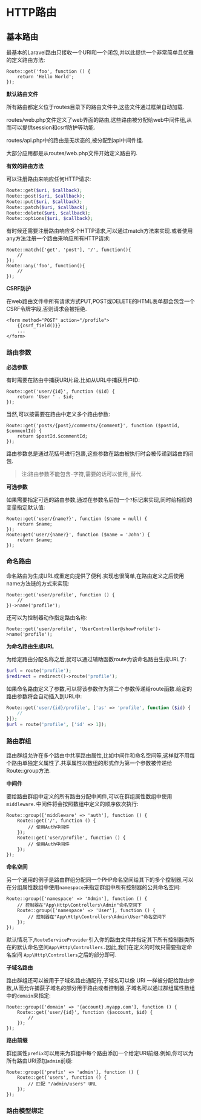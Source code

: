 # HTTP路由

## 基本路由

最基本的Laravel路由只接收一个URI和一个闭包,并以此提供一个非常简单且优雅的定义路由方法:

```
Route::get('foo', function () {
    return 'Hello World';
});
```

**默认路由文件**

所有路由都定义位于routes目录下的路由文件中,这些文件通过框架自动加载.

routes\/web.php文件定义了web界面的路由,这些路由被分配给web中间件组,从而可以提供session和csrf防护等功能.

routes\/api.php中的路由是无状态的,被分配到api中间件组.

大部分应用都是从routes\/web.php文件开始定义路由的.

**有效的路由方法**

可以注册路由来响应任何HTTP请求:

```php
Route::get($uri, $callback);
Route::post($uri, $callback);
Route::put($uri, $callback);
Route::patch($uri, $callback);
Route::delete($uri, $callback);
Route::options($uri, $callback);
```

有时候还需要注册路由响应多个HTTP请求,可以通过match方法来实现.或者使用any方法注册一个路由来响应所有HTTP请求:

```
Route::match(['get', 'post'], '/', function(){
    //
});
Route::any('foo', function(){
    //
});
```

**CSRF防护**

在web路由文件中所有请求方式PUT,POST或DELETE的HTML表单都会包含一个CSRF令牌字段,否则请求会被拒绝.

```
<form method="POST" action="/profile">
    {{csrf_field()}}
    ...
</form>
```

### **路由参数**

**必选参数**

有时需要在路由中捕获URI片段.比如从URL中捕获用户ID:

```
Route::get('user/{id}', function ($id) {
    return 'User ' . $id;
});
```

当然,可以按需要在路由中定义多个路由参数:

```
Route::get('posts/{post}/comments/{comment}', function ($postId, $commentId) {
    return $postId.$commentId;
});
```

路由参数总是通过花括号进行包裹,这些参数在路由被执行时会被传递到路由的闭包.

> 注:路由参数不能包含`-`字符,需要的话可以使用`_`替代.

**可选参数**

如果需要指定可选的路由参数,通过在参数名后加一个`?`标记来实现,同时给相应的变量指定默认值:

```
Route::get('user/{name?}', function ($name = null) {
    return $name;
});
Route:get('user/{name?}', function ($name = 'John') {
    return $name;
});
```

### 命名路由

命名路由为生成URL或重定向提供了便利.实现也很简单,在路由定义之后使用name方法链的方式来实现:

```
Route::get('user/profile', function () {
    //
})->name('profile');
```

还可以为控制器动作指定路由名称:

```
Route::get('user/profile', 'UserController@showProfile')->name('profile');
```

**为命名路由生成URL**

为给定路由分配名称之后,就可以通过辅助函数route为该命名路由生成URL了:

```php
$url = route('profile');
$redirect = redirect()->route('profile');
```

如果命名路由定义了参数,可以将该参数作为第二个参数传递给route函数.给定的路由参数将会自动插入到URL中:

```php
Route::get('user/{id}/profile', ['as' => 'profile', function ($id) {
    //
}]);
$url = route('profile', ['id' => 1]);
```

### 路由群组

路由群组允许在多个路由中共享路由属性,比如中间件和命名空间等,这样就不用每个路由单独定义属性了.共享属性以数组的形式作为第一个参数被传递给Route::group方法.

**中间件**

要给路由群组中定义的所有路由分配中间件,可以在群组属性数组中使用 `middleware.`中间件将会按照数组中定义的顺序依次执行:

```
Route::group(['middleware' => 'auth'], function () {
    Route::get('/', function () {
        // 使用Auth中间件
    });
    Route::get('user/profile', function () {
        // 使用Auth中间件
    });
});
```

**命名空间**

另一个通用的例子是路由群组分配同一个PHP命名空间给其下的多个控制器,可以在分组属性数组中使用`namespace`来指定群组中所有控制器的公共命名空间:

```
Route::group(['namespace' => 'Admin'], function () {
    // 控制器在"App\Http\Controllers\Admin"命名空间下
    Route::group(['namespace' => 'User'], function () {
        // 控制器在"App\Http\Controllers\Admin\User"命名空间下
    });
});
```

默认情况下,`RouteServiceProvider`引入你的路由文件并指定其下所有控制器类所在的默认命名空间`App\Http\Controllers.`因此,我们在定义的时候只需要指定命名空间 `App\Http\Controllers`之后的部分即可.

**子域名路由**

路由群组还可以被用于子域名路由通配符,子域名可以像 URI 一样被分配给路由参数,从而允许捕获子域名的部分用于路由或者控制器,子域名可以通过群组属性数组中的`domain`来指定:

```
Route::group(['domain' => '{account}.myapp.com'], function () {
    Route::get('user/{id}', function ($account, $id) {
        //
    });
});
```

**路由前缀**

群组属性`prefix`可以用来为群组中每个路由添加一个给定URI前缀.例如,你可以为所有路由URI添加`admin`前缀:

```
Route::group(['prefix' => 'admin'], function () {
    Route::get('users', function () {
        // 匹配 "/admin/users" URL
    });
});
```

### 路由模型绑定



